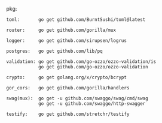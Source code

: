 
pkg:

    toml:       go get github.com/BurntSushi/toml@latest

    router:     go get github.com/gorilla/mux

    logger:     go get github.com/sirupsen/logrus

    postgres:   go get github.com/lib/pq

    validation: go get github.com/go-ozzo/ozzo-validation/is
                go get github.com/go-ozzo/ozzo-validation

    crypto:     go get golang.org/x/crypto/bcrypt

    gor_cors:   go get github.com/gorilla/handlers

    swag(mux):  go get -u github.com/swaggo/swag/cmd/swag
                go get -u github.com/swaggo/http-swagger

    testify:    go get github.com/stretchr/testify